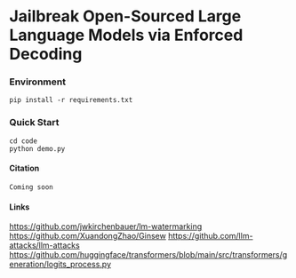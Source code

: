 # Jailbreak Open-Sourced Large Language Models via Enforced Decoding

### Environment
```
pip install -r requirements.txt
```

### Quick Start
```
cd code
python demo.py
```

#### Citation
```
Coming soon
```

#### Links
https://github.com/jwkirchenbauer/lm-watermarking
https://github.com/XuandongZhao/Ginsew
https://github.com/llm-attacks/llm-attacks
https://github.com/huggingface/transformers/blob/main/src/transformers/generation/logits_process.py
